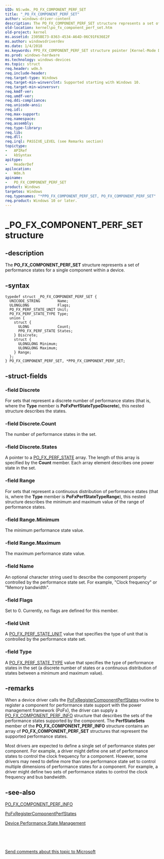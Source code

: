 ```yaml
---
UID: NS:wdm._PO_FX_COMPONENT_PERF_SET
title: "_PO_FX_COMPONENT_PERF_SET"
author: windows-driver-content
description: The PO_FX_COMPONENT_PERF_SET structure represents a set of performance states for a single component within a device.
old-location: kernel\po_fx_component_perf_set.htm
old-project: kernel
ms.assetid: 2305BE73-8363-4534-A64D-06C91F636E2F
ms.author: windowsdriverdev
ms.date: 1/4/2018
ms.keywords: PPO_FX_COMPONENT_PERF_SET structure pointer [Kernel-Mode Driver Architecture], _PO_FX_COMPONENT_PERF_SET, kernel.po_fx_component_perf_set, PO_FX_COMPONENT_PERF_SET, *PPO_FX_COMPONENT_PERF_SET, PPO_FX_COMPONENT_PERF_SET, PO_FX_COMPONENT_PERF_SET structure [Kernel-Mode Driver Architecture], wdm/PO_FX_COMPONENT_PERF_SET, wdm/PPO_FX_COMPONENT_PERF_SET
ms.prod: windows-hardware
ms.technology: windows-devices
ms.topic: struct
req.header: wdm.h
req.include-header: 
req.target-type: Windows
req.target-min-winverclnt: Supported starting with Windows 10.
req.target-min-winversvr: 
req.kmdf-ver: 
req.umdf-ver: 
req.ddi-compliance: 
req.unicode-ansi: 
req.idl: 
req.max-support: 
req.namespace: 
req.assembly: 
req.type-library: 
req.lib: 
req.dll: 
req.irql: PASSIVE_LEVEL (see Remarks section)
topictype:
-	APIRef
-	kbSyntax
apitype:
-	HeaderDef
apilocation:
-	Wdm.h
apiname:
-	PO_FX_COMPONENT_PERF_SET
product: Windows
targetos: Windows
req.typenames: "*PPO_FX_COMPONENT_PERF_SET, PO_FX_COMPONENT_PERF_SET"
req.product: Windows 10 or later.
---
```


# _PO_FX_COMPONENT_PERF_SET structure


## -description


The <b>PO_FX_COMPONENT_PERF_SET</b> structure represents a set of performance states for a single component within a device.


## -syntax


````
typedef struct _PO_FX_COMPONENT_PERF_SET {
  UNICODE_STRING        Name;
  ULONGLONG             Flags;
  PO_FX_PERF_STATE_UNIT Unit;
  PO_FX_PERF_STATE_TYPE Type;
  union {
    struct {
      ULONG             Count;
      PPO_FX_PERF_STATE States;
    } Discrete;
    struct {
      ULONGLONG Minimum;
      ULONGLONG Maximum;
    } Range;
  };
} PO_FX_COMPONENT_PERF_SET, *PPO_FX_COMPONENT_PERF_SET;
````


## -struct-fields




### -field Discrete

For sets that represent a discrete number of performance states (that is, where the <b>Type</b> member is <b>PoFxPerfStateTypeDiscrete</b>), this nested structure describes the  states.


### -field Discrete.Count

The number of performance states in the set.


### -field Discrete.States

A pointer to a <a href="..\wdm\ns-wdm-_po_fx_perf_state.md">PO_FX_PERF_STATE</a> array. The length of this array is specified by the <b>Count</b> member. Each array element describes one power state in the set.


### -field Range

For sets that represent a continuous distribution of performance states (that is, where the <b>Type</b> member is <b>PoFxPerfStateTypeRange</b>), this nested structure describes the minimum and maximum value of the range of performance states.


### -field Range.Minimum

The minimum performance state value.


### -field Range.Maximum

The maximum performance state value.


### -field Name

An optional character string used to describe the component property controlled by the performance state set. For example, "Clock frequency" or "Memory bandwidth".


### -field Flags

Set to 0. Currently, no flags are defined for this member.


### -field Unit

A <a href="..\wdm\ne-wdm-_po_fx_perf_state_unit.md">PO_FX_PERF_STATE_UNIT</a> value that specifies the type of unit that is controlled by the performance state set. 


### -field Type

A <a href="..\wdm\ne-wdm-_po_fx_perf_state_type.md">PO_FX_PERF_STATE_TYPE</a> value that specifies the type of performance states in the set (a discrete number of states or a continuous distribution of states between a minimum and maximum value). 


## -remarks


When a device driver calls the <a href="..\wdm\nf-wdm-pofxregistercomponentperfstates.md">PoFxRegisterComponentPerfStates</a> routine to register a component for performance state support with the power management framework (PoFx),  the driver can supply a <a href="..\wdm\ns-wdm-_po_fx_component_perf_info.md">PO_FX_COMPONENT_PERF_INFO</a> structure that  describes the sets of the performance states supported by the component. The <b>PerfStateSets</b> member of the <b>PO_FX_COMPONENT_PERF_INFO</b> structure contains an array of <b>PO_FX_COMPONENT_PERF_SET</b> structures that represent the supported performance states.

Most drivers are expected to define a single set of performance states per component. For example, a driver might define one set of performance states to control the clock frequency for a component. However, some drivers may need to define more than one performance state set to control multiple dimensions of performance states for a component. For example, a driver might define two sets of performance states to control the clock frequency and bus bandwidth.



## -see-also

<a href="..\wdm\ns-wdm-_po_fx_component_perf_info.md">PO_FX_COMPONENT_PERF_INFO</a>

<a href="..\wdm\nf-wdm-pofxregistercomponentperfstates.md">PoFxRegisterComponentPerfStates</a>

<a href="https://msdn.microsoft.com/D5341D6D-7C71-43CB-9C70-7E939B32C33F">Device Performance State Management</a>

 

 

<a href="mailto:wsddocfb@microsoft.com?subject=Documentation%20feedback [kernel\kernel]:%20PO_FX_COMPONENT_PERF_SET structure%20 RELEASE:%20(1/4/2018)&amp;body=%0A%0APRIVACY STATEMENT%0A%0AWe use your feedback to improve the documentation. We don't use your email address for any other purpose, and we'll remove your email address from our system after the issue that you're reporting is fixed. While we're working to fix this issue, we might send you an email message to ask for more info. Later, we might also send you an email message to let you know that we've addressed your feedback.%0A%0AFor more info about Microsoft's privacy policy, see http://privacy.microsoft.com/en-us/default.aspx." title="Send comments about this topic to Microsoft">Send comments about this topic to Microsoft</a>

